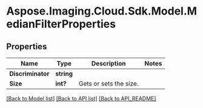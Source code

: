 # Aspose.Imaging.Cloud.Sdk.Model.MedianFilterProperties
## Properties

Name | Type | Description | Notes
------------ | ------------- | ------------- | -------------
**Discriminator** | **string** |  | 
**Size** | **int?** | Gets or sets the size. | 

[[Back to Model list]](API_README.md#documentation-for-models) [[Back to API list]](API_README.md#documentation-for-api-endpoints) [[Back to API_README]](API_README.md)

